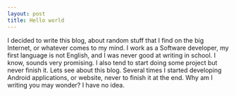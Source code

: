 ```yaml
---
layout: post
title: Hello world
---
```

I decided to write this blog, about random stuff that I find on the big Internet, or whatever comes to my mind. 
I work as a Software developer, my first language is not English, and I was never good at writing in school. I know, sounds very promising. 
I also tend to start doing some project but never finish it. Lets see about this blog. Several times I started developing Android applications, or website, never to finish it at the end.
Why am I writing you may wonder? I have no idea.

